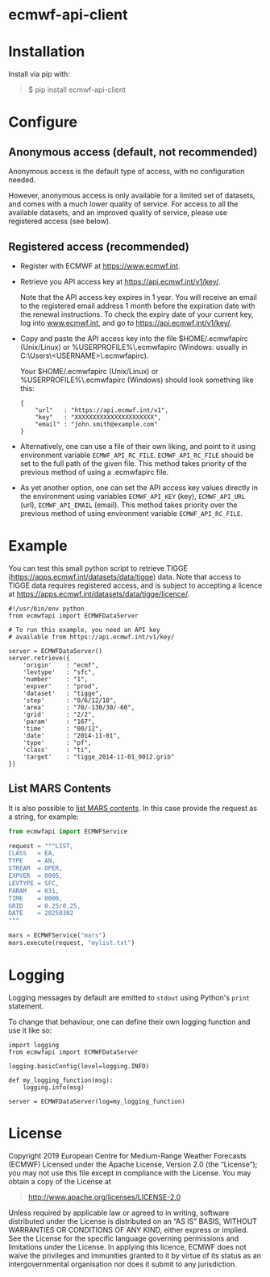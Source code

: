 # ecmwf-api-client

# Installation

Install via pip with:

> $ pip install ecmwf-api-client

# Configure

## Anonymous access (default, not recommended)

Anonymous access is the default type of access, with no configuration needed.

However, anonymous access is only available for a limited set of datasets, and comes with a much lower quality of service. For access to all the available datasets, and an improved quality of service, please use registered access (see below).

## Registered access (recommended)

* Register with ECMWF at https://www.ecmwf.int.
* Retrieve you API access key at https://api.ecmwf.int/v1/key/.

   Note that the API access key expires in 1 year. You will receive an email to the registered email address 1 month before the expiration date with the renewal instructions. To check the expiry date of your current key, log into www.ecmwf.int, and go to https://api.ecmwf.int/v1/key/.

* Copy and paste the API access key into the file $HOME/.ecmwfapirc (Unix/Linux) or %USERPROFILE%\\.ecmwfapirc (Windows: usually in C:\\Users\\\<USERNAME\>\\.ecmwfapirc).

   Your $HOME/.ecmwfapirc (Unix/Linux) or %USERPROFILE%\\.ecmwfapirc (Windows) should look something like this:
   ```
   {
       "url"   : "https://api.ecmwf.int/v1",
       "key"   : "XXXXXXXXXXXXXXXXXXXXXX",
       "email" : "john.smith@example.com"
   }
   ```
* Alternatively, one can use a file of their own liking, and point to it using environment variable `ECMWF_API_RC_FILE`. `ECMWF_API_RC_FILE` should be set to the full path of the given file. This method takes priority of the previous method of using a .ecmwfapirc file.
* As yet another option, one can set the API access key values directly in the environment using variables `ECMWF_API_KEY` (key), `ECMWF_API_URL` (url), `ECMWF_API_EMAIL` (email). This method takes priority over the previous method of using environment variable `ECMWF_API_RC_FILE`.
   
# Example

You can test this small python script to retrieve TIGGE (https://apps.ecmwf.int/datasets/data/tigge) data. Note that access to TIGGE data requires registered access, and is subject to accepting a licence at https://apps.ecmwf.int/datasets/data/tigge/licence/.
```
#!/usr/bin/env python
from ecmwfapi import ECMWFDataServer

# To run this example, you need an API key
# available from https://api.ecmwf.int/v1/key/

server = ECMWFDataServer()
server.retrieve({
    'origin'    : "ecmf",
    'levtype'   : "sfc",
    'number'    : "1",
    'expver'    : "prod",
    'dataset'   : "tigge",
    'step'      : "0/6/12/18",
    'area'      : "70/-130/30/-60",
    'grid'      : "2/2",
    'param'     : "167",
    'time'      : "00/12",
    'date'      : "2014-11-01",
    'type'      : "pf",
    'class'     : "ti",
    'target'    : "tigge_2014-11-01_0012.grib"
})
```

## List MARS Contents

It is also possible to [list MARS contents](https://confluence.ecmwf.int/display/UDOC/List). In this case
provide the request as a string, for example:

```python
from ecmwfapi import ECMWFService

request = """LIST,
CLASS   = EA,
TYPE    = AN,
STREAM  = OPER,
EXPVER  = 0005,
LEVTYPE = SFC,
PARAM   = 031,
TIME    = 0000,
GRID    = 0.25/0.25,
DATE    = 20250302
"""

mars = ECMWFService("mars")
mars.execute(request, "mylist.txt")
```

# Logging

Logging messages by default are emitted to `stdout` using Python's `print` statement.

To change that behaviour, one can define their own logging function and use it like so:

```
import logging
from ecmwfapi import ECMWFDataServer

logging.basicConfig(level=logging.INFO)

def my_logging_function(msg):
    logging.info(msg)

server = ECMWFDataServer(log=my_logging_function)
```

# License

Copyright 2019 European Centre for Medium-Range Weather Forecasts (ECMWF)
Licensed under the Apache License, Version 2.0 (the “License”); you may not use this file except in compliance with the License. You may obtain a copy of the License at

> http://www.apache.org/licenses/LICENSE-2.0

Unless required by applicable law or agreed to in writing, software distributed under the License is distributed on an “AS IS” BASIS, WITHOUT WARRANTIES OR CONDITIONS OF ANY KIND, either express or implied. See the License for the specific language governing permissions and limitations under the License.
In applying this licence, ECMWF does not waive the privileges and immunities granted to it by virtue of its status as an intergovernmental organisation nor does it submit to any jurisdiction.
